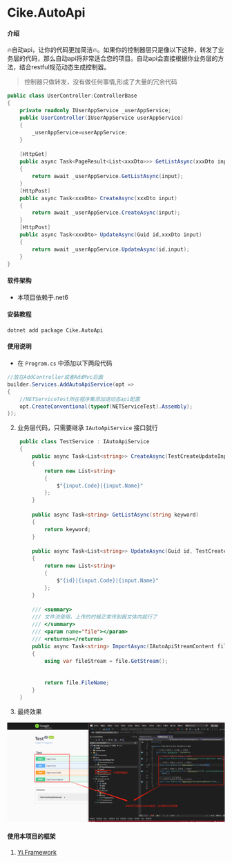 # Cike.AutoApi

#### 介绍
🔥自动api，让你的代码更加简洁🔥。如果你的控制器层只是像以下这种，转发了业务层的代码，那么自动api将非常适合您的项目。自动api会直接根据你业务层的方法，结合restful规范动态生成控制器。

> 控制器只做转发，没有做任何事情,形成了大量的冗余代码

```c#
public class UserController:ControllerBase
{
    private readonly IUserAppService _userAppService;
    public UserController(IUserAppService userAppService)
    {
        _userAppService=userAppService;
    }

    [HttpGet]
    public async Task<PageResult<List<xxxDto>>> GetListAsync(xxxDto input)
    {
        return await _userAppService.GetListAsync(input);
    }
    [HttpPost]
    public async Task<xxxDto> CreateAsync(xxxDto input)
    {
        return await _userAppService.CreateAsync(input);
    }
    [HttpPost]
    public async Task<xxxDto> UpdateAsync(Guid id,xxxDto input)
    {
        return await _userAppService.UpdateAsync(id,input);
    }
}
```

#### 软件架构
* 本项目依赖于.net6


#### 安装教程

```shell
dotnet add package Cike.AutoApi
```

#### 使用说明

* 在 ```Program.cs``` 中添加以下两段代码

```c#
//放在AddController或者AddMvc后面
builder.Services.AddAutoApiService(opt =>
{
    //NETServiceTest所在程序集添加进动态api配置
    opt.CreateConventional(typeof(NETServiceTest).Assembly);
});

```

2. 业务层代码，只需要继承 ```IAutoApiService``` 接口就行

```c#
    public class TestService : IAutoApiService
    {
        public async Task<List<string>> CreateAsync(TestCreateUpdateInput input)
        {
            return new List<string>
            {
                $"{input.Code}|{input.Name}"
            };
        }

        public async Task<string> GetListAsync(string keyword)
        {
            return keyword;
        }

        public async Task<List<string>> UpdateAsync(Guid id, TestCreateUpdateInput input)
        {
            return new List<string>
            {
                $"{id}|{input.Code}|{input.Name}"
            };
        }
        
        /// <summary>
        /// 文件流使用，上传的时候正常传到报文体内就行了
        /// </summary>
        /// <param name="file"></param>
        /// <returns></returns>
        public async Task<string> ImportAsync(IAutoApiStreamContent file)
        {
            using var fileStream = file.GetStream();


            return file.FileName;
        }
    }
```

3. 最终效果

![运行效果图](./doc/%E8%BF%90%E8%A1%8C%E6%95%88%E6%9E%9C%E5%9B%BE.png)

#### 使用本项目的框架

1. [Yi.Framework](https://gitee.com/ccnetcore/Yi)

